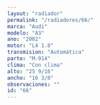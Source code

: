 ```yaml
---
layout: "radiador"
permalink: "/radiadores/66/"
marca: "Audi"
modelo: "A3"
ano: "2002"
motor: "L4 1.8"
transmision: "Automática"
parte: "M-914"
clima: "Con clima"
alto: "25 9/16"
ancho: "16 3/8"
observaciones: ""
id: "66"
---
```


